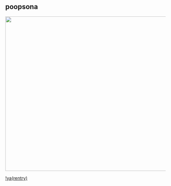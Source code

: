 ## poopsona

 
<p align="center">
  <img width="600" height="485" src="https://i.ibb.co/Qn47wcS/bruh.png">
</p>

[!ya](https://i.ibb.co/qdcK015/66eac70b48c98.png)[(rentry)](https://rentry.co//lastsurpriise)
